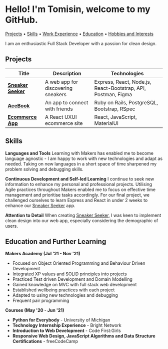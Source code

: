 # Hello! I'm Tomisin, welcome to my GitHub.

[Projects](#Projects) • [Skills](#Skills) • [Work Experience](#Work-Experience) • [Education](#Education) • [Hobbies and Interests](#Hobbies-and-Interests)

I am an enthusiastic Full Stack Developer with a passion for clean design.

## Projects

|Title|Description|Technologies|
| --- | --- | --- |
|**[Sneaker Seeker](https://github.com/InfobyAdrienne/Sneaker-Seeker-Demo)**|A web app for discovering sneakers| Express, React, Node.js, React-Bootstrap, API, Postman, Figma|
|**[AceBook](https://github.com/Jessocxz98/acebook-anti-social-media-inc)**|An app to connect with friends|Ruby on Rails, PostgreSQL, Bootstrap, RSpec|
|**[Ecommerce App](https://github.com/TomisinJ/ecommerce-app)**|A React UXUI ecommerce site |React, JavaScript, MaterialUI|

## Skills

**Languages and Tools**
Learning with Makers has enabled me to become language agnostic - I am happy to work with new technologies and adapt as needed. Taking on new languages in a short space of time sharpened my problem solving and debugging skills.

**Continuous Development and Self-led Learning**
I continue to seek new information to enhance my personal and professional projects. Utilising Agile practices throughout Makers enabled me to focus on effective time management and prioritise tasks accordingly. For our final project, we challenged ourselves to learn Express and React in under 2 weeks to enhance our [Sneaker Seeker](https://github.com/InfobyAdrienne/Sneaker-Seeker-Demo) app.

**Attention to Detail**
When creating [Sneaker Seeker](https://github.com/InfobyAdrienne/Sneaker-Seeker-Demo), I was keen to implement clean design into our web app, especially considering the demographic of users.

## Education and Further Learning

**Makers Academy (Jul '21 - Nov '21)**

- Focused on Object Oriented Programming and Behaviour Driven Development
- Integrated XP values and SOLID principles into projects 
- Practiced Test driven Development and Domain Modelling
- Gained knowledge on MVC with full stack web development
- Established wellbeing practices with each project
- Adapted to using new technologies and debugging
- Frequent pair programming

**Courses (May '20 - Jun '21)**

- **Python for Everybody** - University of Michigan
- **Technology Internship Experience** - Bright Network
- **Introduction to Web Development** - Code First:Girls
- **Responsive Web Design, JavaScript Algorithms and Data Structure Certifications** - freeCodeCamp
